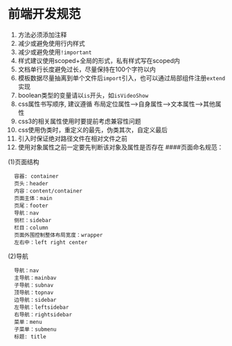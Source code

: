 # 前端开发规范
1. 方法必须添加注释
2. 减少或避免使用行内样式
3. 减少或避免使用`!important`
4. 样式建议使用scoped+全局的形式，私有样式写在scoped内
5. 文档单行长度避免过长，尽量保持在100个字符以内
6. 模板数据尽量抽离到单个文件后`import`引入，也可以通过局部组件注册`extend`实现
7. boolean类型的变量请以`is`开头，如`isVideoShow`
8. css属性书写顺序, 建议遵循 布局定位属性-->自身属性-->文本属性-->其他属性
9. css3的相关属性使用时要提前考虑兼容性问题
10. css使用伪类时，重定义的最先，伪类其次，自定义最后
11. 引入时保证绝对路径文件在相对文件之前
12. 使用对象属性之前一定要先判断该对象及属性是否存在
####页面命名规范：

(1)页面结构
```
  容器: container
  页头：header
  内容：content/container
  页面主体：main
  页尾：footer
  导航：nav
  侧栏：sidebar
  栏目：column
  页面外围控制整体布局宽度：wrapper
  左右中：left right center
  ```
(2)导航
```
  导航：nav
  主导航：mainbav
  子导航：subnav
  顶导航：topnav
  边导航：sidebar
  左导航：leftsidebar
  右导航：rightsidebar
  菜单：menu
  子菜单：submenu
  标题: title
```
